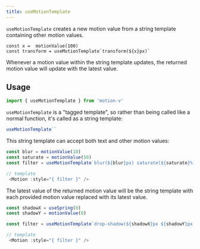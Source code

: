 ```yaml
---
title: useMotionTemplate
---
```


`useMotionTemplate` creates a new motion value from a string template containing other motion values.

```
const x =  motionValue(100)
const transform = useMotionTemplate`transform(${x}px)`
```

Whenever a motion value within the string template updates, the returned motion value will update with the latest value.

## Usage

```ts
import { useMotionTemplate } from 'motion-v'
```

`useMotionTemplate` is a "tagged template", so rather than being called like a normal function, it's called as a string template:

```ts
useMotionTemplate``
```
This string template can accept both text and other motion values:

```ts
const blur = motionValue(10)
const saturate = motionValue(50)
const filter = useMotionTemplate`blur(${blur}px) saturate(${saturate}%)`

// template
 <Motion :style="{ filter }" />
```

The latest value of the returned motion value will be the string template with each provided motion value replaced with its latest value.

```ts
const shadowX = useSpring(0)
const shadowY = motionValue(0)

const filter = useMotionTemplate`drop-shadow(${shadowX}px ${shadowY}px 20px rgba(0,0,0,0.3))`

// template
 <Motion :style="{ filter }" />

```

